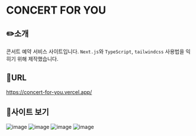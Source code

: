 # CONCERT FOR YOU


## ✏️소개
콘서트 예약 서비스 사이트입니다.
`Next.js`와 `TypeScript`, `tailwindcss` 사용법을 익히기 위해 제작했습니다.

## 🔗URL
https://concert-for-you.vercel.app/

## 🔎사이트 보기
![image](https://github.com/zionimo/concertForYou/assets/105917518/3322bdad-1a2d-432f-93f0-9253042a0b8a)
![image](https://github.com/zionimo/concertForYou/assets/105917518/cc79bae2-8763-482b-9731-8b0aa3404992)
![image](https://github.com/zionimo/concertForYou/assets/105917518/5933d44e-aec4-4be7-8a18-4108060c5711)
![image](https://github.com/zionimo/concertForYou/assets/105917518/829addfc-9665-44dc-901b-1cc180f463f4)
